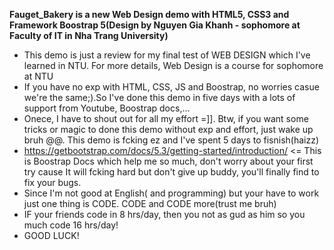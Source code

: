 **Fauget_Bakery is a new Web Design demo with HTML5, CSS3 and Framework Boostrap 5(Design by Nguyen Gia Khanh - sophomore at Faculty of IT in Nha Trang University)**
- This demo is just a review for my  final test of WEB DESIGN which I've learned in NTU. For more details, Web Design is a course for sophomore at NTU
- If you have no exp with HTML, CSS, JS and Boostrap, no worries casue we're the same;).So I've done this demo in five days with a lots of support from Youtube, Boostrap docs,...
- Onece, I have to shout out for all my effort =]]. Btw, if you want some tricks or magic to done this demo without exp and effort, just wake up bruh @@. This demo is fcking ez and I've spent 5 days to fisnish(haizz)
- https://getbootstrap.com/docs/5.3/getting-started/introduction/ <= This is Boostrap Docs which help me so much, don't worry about your first try cause It will fcking hard but don't give up buddy, you'll finally find to fix your bugs.
- Since I'm not good at English( and programming) but your have to work just one thing is CODE. CODE and CODE more(trust me bruh)
- IF your friends code in 8 hrs/day, then you not as gud as him so you much code 16 hrs/day!
- GOOD LUCK!

    
